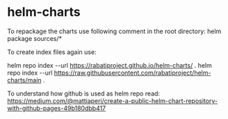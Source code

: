 # helm-charts

To repackage the charts use following comment in the root directory:
helm package sources/*

To create index files again use:


helm repo index --url https://rabatiproject.github.io/helm-charts/ .
helm repo index --url https://raw.githubusercontent.com/rabatiproject/helm-charts/main .  



To understand how github is used as helm repo read:
https://medium.com/@mattiaperi/create-a-public-helm-chart-repository-with-github-pages-49b180dbb417
